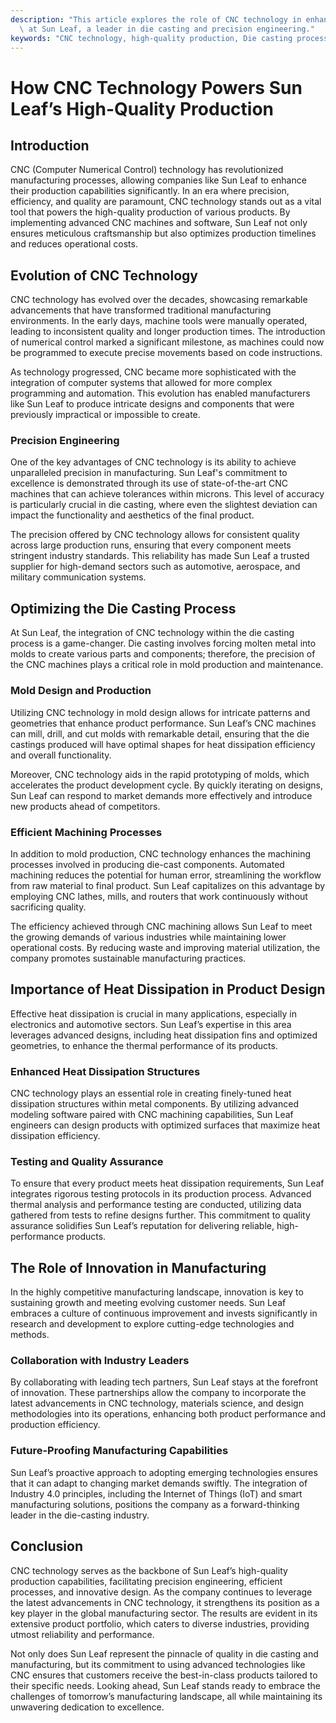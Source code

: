 ```yaml
---
description: "This article explores the role of CNC technology in enhancing the production quality\
  \ at Sun Leaf, a leader in die casting and precision engineering."
keywords: "CNC technology, high-quality production, Die casting process, Heat dissipation performance"
---
```

# How CNC Technology Powers Sun Leaf’s High-Quality Production

## Introduction

CNC (Computer Numerical Control) technology has revolutionized manufacturing processes, allowing companies like Sun Leaf to enhance their production capabilities significantly. In an era where precision, efficiency, and quality are paramount, CNC technology stands out as a vital tool that powers the high-quality production of various products. By implementing advanced CNC machines and software, Sun Leaf not only ensures meticulous craftsmanship but also optimizes production timelines and reduces operational costs.

## Evolution of CNC Technology

CNC technology has evolved over the decades, showcasing remarkable advancements that have transformed traditional manufacturing environments. In the early days, machine tools were manually operated, leading to inconsistent quality and longer production times. The introduction of numerical control marked a significant milestone, as machines could now be programmed to execute precise movements based on code instructions.

As technology progressed, CNC became more sophisticated with the integration of computer systems that allowed for more complex programming and automation. This evolution has enabled manufacturers like Sun Leaf to produce intricate designs and components that were previously impractical or impossible to create.

### Precision Engineering

One of the key advantages of CNC technology is its ability to achieve unparalleled precision in manufacturing. Sun Leaf's commitment to excellence is demonstrated through its use of state-of-the-art CNC machines that can achieve tolerances within microns. This level of accuracy is particularly crucial in die casting, where even the slightest deviation can impact the functionality and aesthetics of the final product.

The precision offered by CNC technology allows for consistent quality across large production runs, ensuring that every component meets stringent industry standards. This reliability has made Sun Leaf a trusted supplier for high-demand sectors such as automotive, aerospace, and military communication systems.

## Optimizing the Die Casting Process

At Sun Leaf, the integration of CNC technology within the die casting process is a game-changer. Die casting involves forcing molten metal into molds to create various parts and components; therefore, the precision of the CNC machines plays a critical role in mold production and maintenance.

### Mold Design and Production

Utilizing CNC technology in mold design allows for intricate patterns and geometries that enhance product performance. Sun Leaf’s CNC machines can mill, drill, and cut molds with remarkable detail, ensuring that the die castings produced will have optimal shapes for heat dissipation efficiency and overall functionality.

Moreover, CNC technology aids in the rapid prototyping of molds, which accelerates the product development cycle. By quickly iterating on designs, Sun Leaf can respond to market demands more effectively and introduce new products ahead of competitors.

### Efficient Machining Processes

In addition to mold production, CNC technology enhances the machining processes involved in producing die-cast components. Automated machining reduces the potential for human error, streamlining the workflow from raw material to final product. Sun Leaf capitalizes on this advantage by employing CNC lathes, mills, and routers that work continuously without sacrificing quality.

The efficiency achieved through CNC machining allows Sun Leaf to meet the growing demands of various industries while maintaining lower operational costs. By reducing waste and improving material utilization, the company promotes sustainable manufacturing practices.

## Importance of Heat Dissipation in Product Design

Effective heat dissipation is crucial in many applications, especially in electronics and automotive sectors. Sun Leaf’s expertise in this area leverages advanced designs, including heat dissipation fins and optimized geometries, to enhance the thermal performance of its products.

### Enhanced Heat Dissipation Structures

CNC technology plays an essential role in creating finely-tuned heat dissipation structures within metal components. By utilizing advanced modeling software paired with CNC machining capabilities, Sun Leaf engineers can design products with optimized surfaces that maximize heat dissipation efficiency.

### Testing and Quality Assurance

To ensure that every product meets heat dissipation requirements, Sun Leaf integrates rigorous testing protocols in its production process. Advanced thermal analysis and performance testing are conducted, utilizing data gathered from tests to refine designs further. This commitment to quality assurance solidifies Sun Leaf’s reputation for delivering reliable, high-performance products.

## The Role of Innovation in Manufacturing

In the highly competitive manufacturing landscape, innovation is key to sustaining growth and meeting evolving customer needs. Sun Leaf embraces a culture of continuous improvement and invests significantly in research and development to explore cutting-edge technologies and methods.

### Collaboration with Industry Leaders

By collaborating with leading tech partners, Sun Leaf stays at the forefront of innovation. These partnerships allow the company to incorporate the latest advancements in CNC technology, materials science, and design methodologies into its operations, enhancing both product performance and production efficiency.

### Future-Proofing Manufacturing Capabilities

Sun Leaf’s proactive approach to adopting emerging technologies ensures that it can adapt to changing market demands swiftly. The integration of Industry 4.0 principles, including the Internet of Things (IoT) and smart manufacturing solutions, positions the company as a forward-thinking leader in the die-casting industry.

## Conclusion

CNC technology serves as the backbone of Sun Leaf’s high-quality production capabilities, facilitating precision engineering, efficient processes, and innovative design. As the company continues to leverage the latest advancements in CNC technology, it strengthens its position as a key player in the global manufacturing sector. The results are evident in its extensive product portfolio, which caters to diverse industries, providing utmost reliability and performance.

Not only does Sun Leaf represent the pinnacle of quality in die casting and manufacturing, but its commitment to using advanced technologies like CNC ensures that customers receive the best-in-class products tailored to their specific needs. Looking ahead, Sun Leaf stands ready to embrace the challenges of tomorrow’s manufacturing landscape, all while maintaining its unwavering dedication to excellence.
